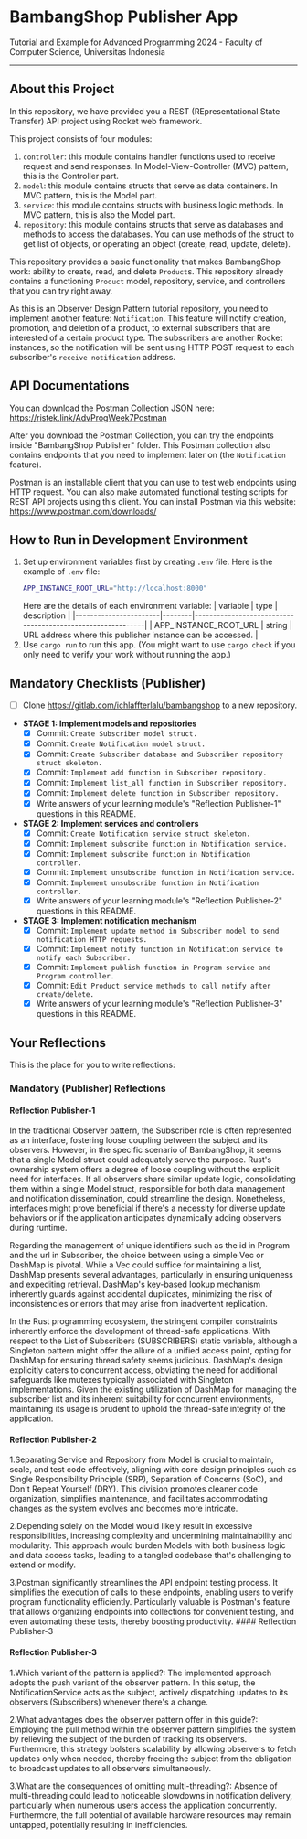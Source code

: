 # BambangShop Publisher App
Tutorial and Example for Advanced Programming 2024 - Faculty of Computer Science, Universitas Indonesia

---

## About this Project
In this repository, we have provided you a REST (REpresentational State Transfer) API project using Rocket web framework.

This project consists of four modules:
1.  `controller`: this module contains handler functions used to receive request and send responses.
    In Model-View-Controller (MVC) pattern, this is the Controller part.
2.  `model`: this module contains structs that serve as data containers.
    In MVC pattern, this is the Model part.
3.  `service`: this module contains structs with business logic methods.
    In MVC pattern, this is also the Model part.
4.  `repository`: this module contains structs that serve as databases and methods to access the databases.
    You can use methods of the struct to get list of objects, or operating an object (create, read, update, delete).

This repository provides a basic functionality that makes BambangShop work: ability to create, read, and delete `Product`s.
This repository already contains a functioning `Product` model, repository, service, and controllers that you can try right away.

As this is an Observer Design Pattern tutorial repository, you need to implement another feature: `Notification`.
This feature will notify creation, promotion, and deletion of a product, to external subscribers that are interested of a certain product type.
The subscribers are another Rocket instances, so the notification will be sent using HTTP POST request to each subscriber's `receive notification` address.

## API Documentations

You can download the Postman Collection JSON here: https://ristek.link/AdvProgWeek7Postman

After you download the Postman Collection, you can try the endpoints inside "BambangShop Publisher" folder.
This Postman collection also contains endpoints that you need to implement later on (the `Notification` feature).

Postman is an installable client that you can use to test web endpoints using HTTP request.
You can also make automated functional testing scripts for REST API projects using this client.
You can install Postman via this website: https://www.postman.com/downloads/

## How to Run in Development Environment
1.  Set up environment variables first by creating `.env` file.
    Here is the example of `.env` file:
    ```bash
    APP_INSTANCE_ROOT_URL="http://localhost:8000"
    ```
    Here are the details of each environment variable:
    | variable              | type   | description                                                |
    |-----------------------|--------|------------------------------------------------------------|
    | APP_INSTANCE_ROOT_URL | string | URL address where this publisher instance can be accessed. |
2.  Use `cargo run` to run this app.
    (You might want to use `cargo check` if you only need to verify your work without running the app.)

## Mandatory Checklists (Publisher)
-   [ ] Clone https://gitlab.com/ichlaffterlalu/bambangshop to a new repository.
-   **STAGE 1: Implement models and repositories**
    -   [x] Commit: `Create Subscriber model struct.`
    -   [x] Commit: `Create Notification model struct.`
    -   [x] Commit: `Create Subscriber database and Subscriber repository struct skeleton.`
    -   [x] Commit: `Implement add function in Subscriber repository.`
    -   [x] Commit: `Implement list_all function in Subscriber repository.`
    -   [x] Commit: `Implement delete function in Subscriber repository.`
    -   [x] Write answers of your learning module's "Reflection Publisher-1" questions in this README.
-   **STAGE 2: Implement services and controllers**
    -   [x] Commit: `Create Notification service struct skeleton.`
    -   [x] Commit: `Implement subscribe function in Notification service.`
    -   [x] Commit: `Implement subscribe function in Notification controller.`
    -   [x] Commit: `Implement unsubscribe function in Notification service.`
    -   [x] Commit: `Implement unsubscribe function in Notification controller.`
    -   [x] Write answers of your learning module's "Reflection Publisher-2" questions in this README.
-   **STAGE 3: Implement notification mechanism**
    -   [x] Commit: `Implement update method in Subscriber model to send notification HTTP requests.`
    -   [x] Commit: `Implement notify function in Notification service to notify each Subscriber.`
    -   [x] Commit: `Implement publish function in Program service and Program controller.`
    -   [x] Commit: `Edit Product service methods to call notify after create/delete.`
    -   [x] Write answers of your learning module's "Reflection Publisher-3" questions in this README.

## Your Reflections
This is the place for you to write reflections:

### Mandatory (Publisher) Reflections

#### Reflection Publisher-1
In the traditional Observer pattern, the Subscriber role is often 
represented as an interface, fostering loose coupling between the subject 
and its observers. However, in the specific scenario of BambangShop, it 
seems that a single Model struct could adequately serve the purpose. 
Rust's ownership system offers a degree of loose coupling without the 
explicit need for interfaces. If all observers share similar update logic, 
consolidating them within a single Model struct, responsible for both data 
management and notification dissemination, could streamline the design. 
Nonetheless, interfaces might prove beneficial if there's a necessity for 
diverse update behaviors or if the application anticipates dynamically 
adding observers during runtime.

Regarding the management of unique identifiers such as the id in Program 
and the url in Subscriber, the choice between using a simple Vec or 
DashMap is pivotal. While a Vec could suffice for maintaining a list, 
DashMap presents several advantages, particularly in ensuring uniqueness 
and expediting retrieval. DashMap's key-based lookup mechanism inherently 
guards against accidental duplicates, minimizing the risk of 
inconsistencies or errors that may arise from inadvertent replication.

In the Rust programming ecosystem, the stringent compiler constraints 
inherently enforce the development of thread-safe applications. With 
respect to the List of Subscribers (SUBSCRIBERS) static variable, although 
a Singleton pattern might offer the allure of a unified access point, 
opting for DashMap for ensuring thread safety seems judicious. DashMap's 
design explicitly caters to concurrent access, obviating the need for 
additional safeguards like mutexes typically associated with Singleton 
implementations. Given the existing utilization of DashMap for managing 
the subscriber list and its inherent suitability for concurrent 
environments, maintaining its usage is prudent to uphold the thread-safe 
integrity of the application.

#### Reflection Publisher-2

1.Separating Service and Repository from Model is crucial to maintain, scale, and test code effectively, aligning with core design principles such as Single Responsibility Principle (SRP), Separation of 
Concerns (SoC), and Don't Repeat Yourself (DRY). This division promotes cleaner code organization, simplifies maintenance, and facilitates accommodating changes as the system evolves and becomes more 
intricate.

2.Depending solely on the Model would likely result in excessive responsibilities, increasing complexity and undermining maintainability and modularity. This approach would burden Models with both 
business logic and data access tasks, leading to a tangled codebase that's challenging to extend or modify.

3.Postman significantly streamlines the API endpoint testing process. It simplifies the execution of calls to these endpoints, enabling users to verify program functionality efficiently. Particularly 
valuable is Postman's feature that allows organizing endpoints into collections for convenient testing, and even automating these tests, thereby boosting productivity. #### Reflection Publisher-3

#### Reflection Publisher-3
1.Which variant of the pattern is applied?: The implemented approach adopts the push variant of the observer pattern. In this setup, the NotificationService acts as the subject, actively dispatching 
updates to its observers (Subscribers) whenever there's a change.

2.What advantages does the observer pattern offer in this guide?: Employing the pull method within the observer pattern simplifies the system by relieving the subject of the burden of tracking its 
observers. Furthermore, this strategy bolsters scalability by allowing observers to fetch updates only when needed, thereby freeing the subject from the obligation to broadcast updates to all observers 
simultaneously.

3.What are the consequences of omitting multi-threading?: Absence of multi-threading could lead to noticeable slowdowns in notification delivery, particularly when numerous users access the application 
concurrently. Furthermore, the full potential of available hardware resources may remain untapped, potentially resulting in inefficiencies.
